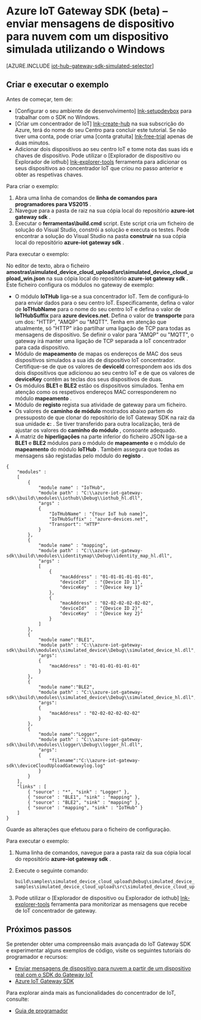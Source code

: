 <properties
    pageTitle="Simular um dispositivo com o SDK do Gateway IoT | Microsoft Azure"
    description="Azure IoT Gateway SDK instruções passo a passo utilizando o Windows para ilustrar o envio de telemetria num dispositivo simulada utilizando o SDK do Azure IoT Gateway."
    services="iot-hub"
    documentationCenter=""
    authors="chipalost"
    manager="timlt"
    editor=""/>

<tags
     ms.service="iot-hub"
     ms.devlang="cpp"
     ms.topic="article"
     ms.tgt_pltfrm="na"
     ms.workload="na"
     ms.date="08/29/2016"
     ms.author="andbuc"/>


# <a name="azure-iot-gateway-sdk-beta--send-device-to-cloud-messages-with-a-simulated-device-using-windows"></a>Azure IoT Gateway SDK (beta) – enviar mensagens de dispositivo para nuvem com um dispositivo simulada utilizando o Windows

[AZURE.INCLUDE [iot-hub-gateway-sdk-simulated-selector](../../includes/iot-hub-gateway-sdk-simulated-selector.md)]

## <a name="build-and-run-the-sample"></a>Criar e executar o exemplo

Antes de começar, tem de:

- [Configurar o seu ambiente de desenvolvimento] [ lnk-setupdevbox] para trabalhar com o SDK no Windows.
- [Criar um concentrador de IoT] [ lnk-create-hub] na sua subscrição do Azure, terá do nome do seu Centro para concluir este tutorial. Se não tiver uma conta, pode criar uma [conta gratuita] [ lnk-free-trial] apenas de duas minutos.
- Adicionar dois dispositivos ao seu centro IoT e tome nota das suas ids e chaves de dispositivo. Pode utilizar o [Explorador de dispositivo ou Explorador de iothub] [ lnk-explorer-tools] ferramenta para adicionar os seus dispositivos ao concentrador IoT que criou no passo anterior e obter as respetivas chaves.

Para criar o exemplo:

1. Abra uma linha de comandos de **linha de comandos para programadores para VS2015** .
2. Navegue para a pasta de raiz na sua cópia local do repositório **azure-iot gateway sdk** .
3. Executar o **ferramentas\\build.cmd** script. Este script cria um ficheiro de solução do Visual Studio, constrói a solução e executa os testes. Pode encontrar a solução do Visual Studio na pasta **construir** na sua cópia local do repositório **azure-iot gateway sdk** .

Para executar o exemplo:

No editor de texto, abra o ficheiro **amostras\\simulated_device_cloud_upload\\src\\simulated_device_cloud_upload_win.json** na sua cópia local do repositório **azure-iot gateway sdk** . Este ficheiro configura os módulos no gateway de exemplo:

- O módulo **IoTHub** liga-se a sua concentrador IoT. Tem de configurá-lo para enviar dados para o seu centro IoT. Especificamente, defina o valor de **IoTHubName** para o nome do seu centro IoT e defina o valor de **IoTHubSuffix** para **azure devices.net**. Defina o valor de **transporte** para um dos: "HTTP", "AMQP" ou "MQTT". Tenha em atenção que atualmente, só "HTTP" irão partilhar uma ligação de TCP para todas as mensagens de dispositivo. Se definir o valor para "AMQP" ou "MQTT", o gateway irá manter uma ligação de TCP separada a IoT concentrador para cada dispositivo.
- Módulo de **mapeamento** de mapas os endereços de MAC dos seus dispositivos simulados a sua ids de dispositivo IoT concentrador. Certifique-se de que os valores de **deviceId** correspondem aos ids dos dois dispositivos que adicionou ao seu centro IoT e de que os valores de **deviceKey** contêm as teclas dos seus dispositivos de duas.
- Os módulos **BLE1** e **BLE2** estão os dispositivos simulados. Tenha em atenção como os respetivos endereços MAC corresponderem no módulo **mapeamento** .
- Módulo de **registo** regista sua atividade de gateway para um ficheiro.
- Os valores de **caminho de módulo** mostrados abaixo partem do pressuposto de que clonar do repositório de IoT Gateway SDK na raiz da sua unidade **c:** . Se tiver transferido para outra localização, terá de ajustar os valores do **caminho do módulo** , consoante adequado.
- A matriz de **hiperligações** na parte inferior do ficheiro JSON liga-se a **BLE1** e **BLE2** módulos para o módulo de **mapeamento** e o módulo de **mapeamento** do módulo **IoTHub** . Também assegura que todas as mensagens são registadas pelo módulo do **registo** .

```
{
    "modules" :
    [ 
        {
            "module name" : "IoTHub",
            "module path" : "C:\\azure-iot-gateway-sdk\\build\\modules\\iothub\\Debug\\iothub_hl.dll",
            "args" : 
            {
                "IoTHubName" : "{Your IoT hub name}",
                "IoTHubSuffix" : "azure-devices.net",
                "Transport": "HTTP"
            }
        },
        {
            "module name" : "mapping",
            "module path" : "C:\\azure-iot-gateway-sdk\\build\\modules\\identitymap\\Debug\\identity_map_hl.dll",
            "args" : 
            [
                {
                    "macAddress" : "01-01-01-01-01-01",
                    "deviceId"   : "{Device ID 1}",
                    "deviceKey"  : "{Device key 1}"
                },
                {
                    "macAddress" : "02-02-02-02-02-02",
                    "deviceId"   : "{Device ID 2}",
                    "deviceKey"  : "{Device key 2}"
                }
            ]
        },
        {
            "module name":"BLE1",
            "module path" : "C:\\azure-iot-gateway-sdk\\build\\modules\\simulated_device\\Debug\\simulated_device_hl.dll",
            "args":
            {
                "macAddress" : "01-01-01-01-01-01"
            }
        },
        {
            "module name":"BLE2",
            "module path" : "C:\\azure-iot-gateway-sdk\\build\\modules\\simulated_device\\Debug\\simulated_device_hl.dll",
            "args":
            {
                "macAddress" : "02-02-02-02-02-02"
            }
        },
        {
            "module name":"Logger",
            "module path" : "C:\\azure-iot-gateway-sdk\\build\\modules\\logger\\Debug\\logger_hl.dll",
            "args":
            {
                "filename":"C:\\azure-iot-gateway-sdk\\deviceCloudUploadGatewaylog.log"
            }
        }
    ],
    "links" : [
        { "source" : "*", "sink" : "Logger" },
        { "source" : "BLE1", "sink" : "mapping" },
        { "source" : "BLE2", "sink" : "mapping" },
        { "source" : "mapping", "sink" : "IoTHub" }
    ]
}
```

Guarde as alterações que efetuou para o ficheiro de configuração.

Para executar o exemplo:

1. Numa linha de comandos, navegue para a pasta raiz da sua cópia local do repositório **azure-iot gateway sdk** .
2. Execute o seguinte comando:
  
    ```
    build\samples\simulated_device_cloud_upload\Debug\simulated_device_cloud_upload_sample.exe samples\simulated_device_cloud_upload\src\simulated_device_cloud_upload_win.json
    ```

3. Pode utilizar o [Explorador de dispositivo ou Explorador de iothub] [ lnk-explorer-tools] ferramenta para monitorizar as mensagens que recebe de IoT concentrador de gateway.


## <a name="next-steps"></a>Próximos passos

Se pretender obter uma compreensão mais avançada do IoT Gateway SDK e experimentar alguns exemplos de código, visite os seguintes tutoriais do programador e recursos:

- [Enviar mensagens de dispositivo para nuvem a partir de um dispositivo real com o SDK do Gateway IoT][lnk-physical-device]
- [Azure IoT Gateway SDK][lnk-gateway-sdk]

Para explorar ainda mais as funcionalidades do concentrador de IoT, consulte:

- [Guia de programador][lnk-devguide]

<!-- Links -->
[lnk-setupdevbox]: https://github.com/Azure/azure-iot-gateway-sdk/blob/master/doc/devbox_setup.md
[lnk-free-trial]: https://azure.microsoft.com/pricing/free-trial/
[lnk-explorer-tools]: https://github.com/Azure/azure-iot-sdks/blob/master/doc/manage_iot_hub.md
[lnk-gateway-sdk]: https://github.com/Azure/azure-iot-gateway-sdk/

[lnk-physical-device]: iot-hub-gateway-sdk-physical-device.md

[lnk-devguide]: ./iot-hub-devguide.md
[lnk-create-hub]: iot-hub-create-through-portal.md 